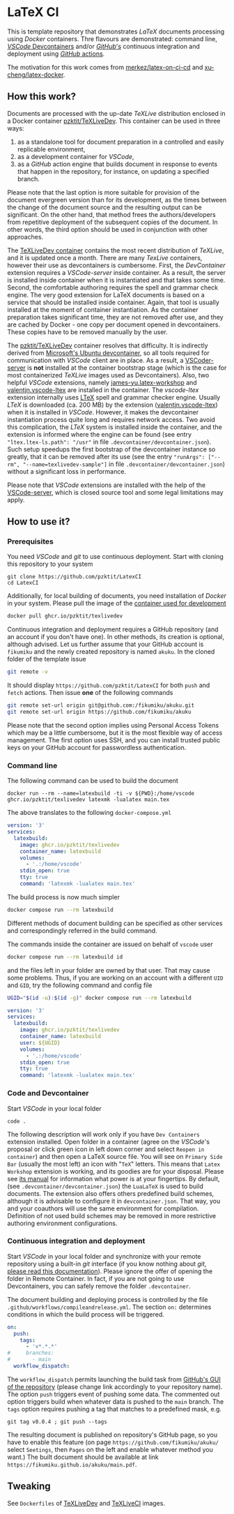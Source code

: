 # LaTeX CI

This is template repository that demonstrates *LaTeX* documents processing using *Docker* containers. 
Thre flavours are demonstrated: command line, [*VSCode* Devcontainers](https://code.visualstudio.com/docs/devcontainers/containers) and/or [*GitHub*'s](https://github.com/) continuous integration and deployment using [*GitHub* actions](https://docs.github.com/en/actions).

The motivation for this work comes from [merkez/latex-on-ci-cd](https://github.com/merkez/latex-on-ci-cd) and [xu-cheng/latex-docker](https://github.com/xu-cheng/latex-docker).

## How this work?

Documents are processed with the up-date *TeXLive* distribution enclosed in a Docker container [pzktit/TeXLiveDev](https://github.com/pzktit/TeXLiveDev).
This container can be used in three ways:
1. as a standalone tool for document preparation in a controlled and easily replicable environment,
2. as a development container for *VSCode*,
3. as a *GitHub* action engine that builds document in response to events that happen in the repository, for instance, on updating a specified branch.   

Please note that the last option is more suitable for provision of the document evergreen version than for its development, as the times between the change of the document source and the resulting output can be significant. On the other hand, that method frees the authors/developers from repetitive deployment of the subsequent copies of the document.
In other words, the third option should be used in conjunction with other approaches.

The [TeXLiveDev container](https://github.com/pzktit/TeXLiveDev) contains the most recent distribution of *TeXLive*, and it is updated once a month.
There are many *TexLive* containers, however their use as devcontainers is cumbersome.
First, the *DevContainer* extension requires a *VSCode-server* inside container.
As a result, the server is installed inside container when it is instantiated and that takes some time.
Second, the comfortable authoring requires the spell and grammar check engine.
The very good extension for LaTeX documents is based on a service that should be installed inside container.
Again, that tool is usually installed at the moment of container instantiation.
As the container preparation takes significant time, they are not removed after use, and they are cached by Docker - one copy per document opened in devcontainers.
These copies have to be removed manually by the user.

The [pzktit/TeXLiveDev](https://github.com/pzktit/TeXLiveDev) container resolves that difficulty.
It is indirectly derived from [Microsoft's Ubuntu devcontainer](mcr.microsoft.com/devcontainers/base:ubuntu), so all tools required for communication with *VSCode* client are in place.
As a result, a [VSCoder-server](https://code.visualstudio.com/docs/remote/vscode-server) is **not** installed at the container bootstrap stage (which is the case for most containerized *TeXLive* images used as Devcontainers).
Also, two helpful *VSCode* extensions, namely [james-yu.latex-workshop](https://github.com/James-Yu/LaTeX-Workshop) and [valentjn.vscode-ltex](https://github.com/valentjn/vscode-ltex) are installed in the container.
The *vscode-ltex* extension internally uses [LTeX](https://valentjn.github.io/ltex/) spell and grammar checker engine.
Usually *LTeX* is downloaded (ca. 200 MB) by the extension ([valentjn.vscode-ltex](https://github.com/valentjn/vscode-ltex)) when it is installed in *VSCode*.
However, it makes the devcontainer instantiation process quite long and requires network access.
Two avoid this complication, the *LTeX* system is installed inside the container, and the extension is informed where the engine can be found (see entry ``"ltex.ltex-ls.path": "/usr"`` in file ``.devcontainer/devcontainer.json``).
Such setup speedups the first bootstrap of the devcontainer instance so greatly, that it can be removed after its use (see the entry ``"runArgs": ["--rm", "--name=texlivedev-sample"]`` in file ``.devcontainer/devcontainer.json``) without a significant loss in performance.

Please note that *VSCode* extensions are installed with the help of the [VSCode-server](https://code.visualstudio.com/docs/remote/vscode-server), which is closed source tool and some legal limitations may apply.

## How to use it?

### Prerequisites

You need *VSCode* and *git* to use continuous deployment.
Start with cloning this repository to your system
```
git clone https://github.com/pzktit/LatexCI
cd LatexCI
```
Additionally, for local building of documents, you need installation of *Docker* in your system.
Please pull the image of the [container used for development](https://github.com/pzktit/TeXLiveDev)
```sh
docker pull ghcr.io/pzktit/texlivedev
```
Continuous integration and deployment requires a GitHub repository (and an account if you don't have one).
In other methods, its creation is optional, although advised.
Let us further assume that your GitHub account is ``fikumiku`` and the newly created repository is named ``akuku``.
In the cloned folder of the template issue
```sh
git remote -v
```
It should display ``https://github.com/pzktit/LatexCI`` for both ``push`` and ``fetch`` actions.
Then issue **one** of the following commands
```sh
git remote set-url origin git@github.com:/fikumiku/akuku.git
git remote set-url origin https://github.com/fikumiku/akuku
```
Please note that the second option implies using Personal Access Tokens which may be a little cumbersome, but it is the most flexible way of access management.
The first option uses SSH, and you can install trusted public keys on your GitHub account for passwordless authentication.

### Command line

The following command can be used to build the document
```
docker run --rm --name=latexbuild -ti -v ${PWD}:/home/vscode ghcr.io/pzktit/texlivedev latexmk -lualatex main.tex
```
The above translates to the following ``docker-compose.yml``
```yml
version: '3'
services:
  latexbuild:
    image: ghcr.io/pzktit/texlivedev
    container_name: latexbuild
    volumes:
      - '.:/home/vscode'
    stdin_open: true
    tty: true
    command: 'latexmk -lualatex main.tex'
```
The build process is now much simpler
```sh
docker compose run --rm latexbuild
```
Different methods of document building can be specified as other services and correspondingly referred in the build command.

The commands inside the container are issued on behalf of ``vscode`` user
```sh
docker compose run --rm latexbuild id
```
and the files left in your folder are owned by that user. That may cause some problems.
Thus, if you are working on an account with a different ``UID`` and ``GID``, try the following command and config file
```sh
UGID="$(id -u):$(id -g)" docker compose run --rm latexbuild
```
```yml
version: '3'
services:
  latexbuild:
    image: ghcr.io/pzktit/texlivedev
    container_name: latexbuild
    user: ${UGID}
    volumes:
      - '.:/home/vscode'
    stdin_open: true
    tty: true
    command: 'latexmk -lualatex main.tex'
```

### Code and Devcontainer


Start *VSCode* in your local folder 
```
code . 
```
The following description will work only if you have ``Dev Containers`` extension installed.
Open folder in a container (agree on the *VSCode*'s proposal or click green icon in left down corner and select ``Reopen in container``) and then open a LaTeX source file. You will see on ``Primary Side Bar`` (usually the most left) an icon with "``TeX``" letters. This means that ``Latex Workshop`` extension is working, and its goodies are for your disposal.
Please see [its manual](https://github.com/James-Yu/LaTeX-Workshop) for information what power is at your fingertips.
By default, (see ``.devcontainer/devcontainer.json``)
the ``LuaLaTeX`` is used to build documents.
The extension also offers others predefined build schemes, although it is advisable to configure it in ``devcontainer.json``. That way, you and your coauthors will use the same environment for compilation.
Definition of not used build schemes may be removed in more restrictive authoring environment configurations. 


### Continuous integration and deployment

Start *VSCode* in your local folder 
and synchronize with your remote repository using a built-in *git* interface
(if you know nothing about *git*, [please read this documentation](https://docs.github.com/en/get-started/getting-started-with-git)).
Please ignore the offer of opening the folder in Remote Container. In fact, if you are not going to use Devcontainers, you can safely remove the folder ``.devcontainer``.

The document building and deploying process is controlled by the file ``.github/workflows/compileandrelease.yml``.
The section ``on:`` determines conditions in which the build process will be triggered.

```yml
on:
  push:
    tags:
      - 'v*.*.*'
#     branches:
#       - main
  workflow_dispatch:
```

The ``workflow_dispatch`` permits launching the build task from [GitHub's GUI of the repository](https://github.com/fikumiku/akuku/actions/workflows/compileandrelease.yml) (please change link accordingly to your repository name).
The option ``push`` triggers event of pushing some data. The commented out option triggers build when whatever data is pushed to the ``main`` branch.
The ``tags`` option requires pushing a tag that matches to a predefined mask, e.g.
```
git tag v0.0.4 ; git push --tags 
```

The resulting document is published on repository's GitHub page, so you have to enable this feature (on page ``https://github.com/fikumiku/akuku/`` select ``Seetings``, then ``Pages`` on the left and enable whatever method you want.)
The built document should be available at link ``https://fikumiku.github.io/akuku/main.pdf``.


## Tweaking

See ``Dockerfiles`` of [TeXLiveDev](https://github.com/pzktit/TeXLiveDev) and [TeXLiveCI](https://github.com/pzktit/TeXLiveCI) images.
